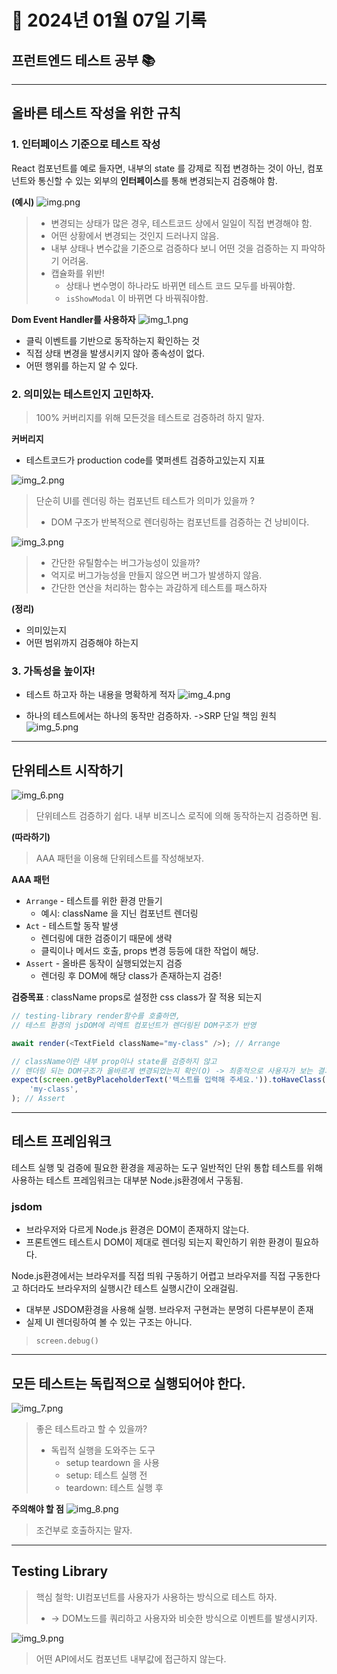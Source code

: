 # 📝 2024년 01월 07일 기록
## 프런트엔드 테스트 공부 📚

-----
## 올바른 테스트 작성을 위한 규칙
### 1. 인터페이스 기준으로 테스트 작성

React 컴포넌트를 예로 들자면, 내부의 state 를 강제로 직접 변경하는 것이 아닌, 
컴포넌트와 통신할 수 있는 외부의 **인터페이스**를 통해 변경되는지 검증해야 함.

**(예시)**
![img.png](img.png)
> - 변경되는 상태가 많은 경우, 테스트코드 상에서 일일이 직접 변경해야 함.
> - 어떤 상황에서 변경되는 것인지 드러나지 않음.
> - 내부 상태나 변수값을 기준으로 검증하다 보니 어떤 것을 검증하는 지 파악하기 어려움.
> - 캡슐화를 위반!
>   - 상태나 변수명이 하나라도 바뀌면 테스트 코드 모두를 바꿔야함.
>   - `isShowModal` 이 바뀌면 다 바꿔줘야함.


**Dom Event Handler를 사용하자**
![img_1.png](img_1.png)
- 클릭 이벤트를 기반으로 동작하는지 확인하는 것
- 직접 상태 변경을 발생시키지 않아 종속성이 없다.
- 어떤 행위를 하는지 알 수 있다.

### 2. 의미있는 테스트인지 고민하자.
> 100% 커버리지를 위해 모든것을 테스트로 검증하려 하지 말자.

**커버리지**
- 테스트코드가 production code를 몇퍼센트 검증하고있는지 지표


![img_2.png](img_2.png)
> 단순히 UI를 렌더링 하는 컴포넌트 테스트가 의미가 있을까 ?
> - DOM 구조가 반복적으로 렌더링하는 컴포넌트를 검증하는 건 낭비이다.

![img_3.png](img_3.png)
> - 간단한 유틸함수는 버그가능성이 있을까?
> - 억지로 버그가능성을 만들지 않으면 버그가 발생하지 않음.
> - 간단한 연산을 처리하는 함수는 과감하게 테스트를 패스하자

**(정리)**
- 의미있는지
- 어떤 범위까지 검증해야 하는지

### 3. 가독성을 높이자!
- 테스트 하고자 하는 내용을 명확하게 적자
![img_4.png](img_4.png)

- 하나의 테스트에서는 하나의 동작만 검증하자. ->SRP 단일 책임 원칙
![img_5.png](img_5.png)


----
## 단위테스트 시작하기

![img_6.png](img_6.png)

> 단위테스트 검증하기 쉽다.
> 내부 비즈니스 로직에 의해 동작하는지 검증하면 됨.

**(따라하기)**
> AAA 패턴을 이용해 단위테스트를 작성해보자.

**AAA 패턴**
- `Arrange` - 테스트를 위한 환경 만들기
  - 예시: className 을 지닌 컴포넌트 렌더링
- `Act` - 테스트할 동작 발생
  -  렌더링에 대한 검증이기 때문에 생략
  -  클릭이나 메서드 호출, props 변경 등등에 대한 작업이 해당.
- `Assert` - 올바른 동작이 실행되었는지 검증
  -  렌더링 후 DOM에 해당 class가 존재하는지 검증!


**검증목표** : className props로 설정한 css class가 잘 적용 되는지

```javascript
// testing-library render함수를 호출하면,
// 테스트 환경의 jsDOM에 리엑트 컴포넌트가 렌더링된 DOM구조가 반영

await render(<TextField className="my-class" />); // Arrange

// className이란 내부 prop이나 state를 검증하지 않고
// 렌더링 되는 DOM구조가 올바르게 변경되었는지 확인(O) -> 최종적으로 사용자가 보는 결과는 DOM
expect(screen.getByPlaceholderText('텍스트를 입력해 주세요.')).toHaveClass(
    'my-class',
); // Assert
```

----
## 테스트 프레임워크
테스트 실행 및 검증에 필요한 환경을 제공하는 도구
일반적인 단위 통합 테스트를 위해 사용하는 테스트 프레임워크는 대부분
Node.js환경에서 구동됨.

### jsdom
- 브라우저와 다르게 Node.js 환경은 DOM이 존재하지 않는다.
- 프론트엔드 테스트시 DOM이 제대로 렌더링 되는지 확인하기 위한 환경이 필요하다.

Node.js환경에서는 브라우저를 직접 띄워 구동하기 어렵고 브라우저를 직접 구동한다고
하더라도 브라우저의 실행시간 테스트 실행시간이 오래걸림.

- 대부분 JSDOM환경을 사용해 실행.
브라우저 구현과는 분명히 다른부분이 존재
- 실제 UI 렌더링하여 볼 수 있는 구조는 아니다.

> `screen.debug()`

----
## 모든 테스트는 독립적으로 실행되어야 한다.
![img_7.png](img_7.png)
> 좋은 테스트라고 할 수 있을까?
> - 독립적 실행을 도와주는 도구
>   - setup teardown 을 사용
>   - setup: 테스트 실행 전
>   - teardown: 테스트 실행 후


**주의해야 할 점**
![img_8.png](img_8.png)
> 조건부로 호출하지는 말자.
 
-----

## Testing Library 
> 핵심 철학: UI컴포넌트를 사용자가 사용하는 방식으로 테스트 하자.
> - -> DOM노드를 쿼리하고 사용자와 비슷한 방식으로 이벤트를 발생시키자.

![img_9.png](img_9.png)
> 어떤 API에서도 컴포넌트 내부값에 접근하지 않는다.
